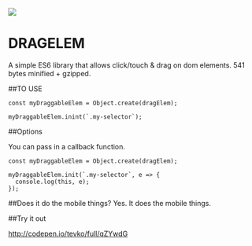 ![](http://vignette2.wikia.nocookie.net/uncyclopedia/images/b/b4/Count-chocula.jpeg/revision/latest?cb=20110419172355)

# DRAGELEM
A simple ES6 library that allows click/touch &amp; drag on dom elements. 541 bytes minified + gzipped.

##TO USE

```
const myDraggableElem = Object.create(dragElem);

myDraggableElem.inint(`.my-selector`);
```

##Options

You can pass in a callback function.

```
const myDraggableElem = Object.create(dragElem);

myDraggableElem.init(`.my-selector`, e => {
  console.log(this, e);
});
```

##Does it do the mobile things?
Yes. It does the mobile things.


##Try it out

http://codepen.io/tevko/full/qZYwdG
